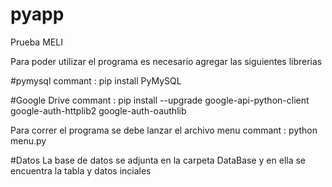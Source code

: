 # pyapp
Prueba MELI


Para poder utilizar el programa es necesario agregar las siguientes librerias 

#pymysql
commant : pip install PyMySQL

#Google Drive
commant : pip install --upgrade google-api-python-client google-auth-httplib2 google-auth-oauthlib

Para correr el programa se debe lanzar el archivo menu
commant : python menu.py

#Datos
La base de datos se adjunta en la carpeta DataBase y en ella se encuentra la tabla y datos inciales
